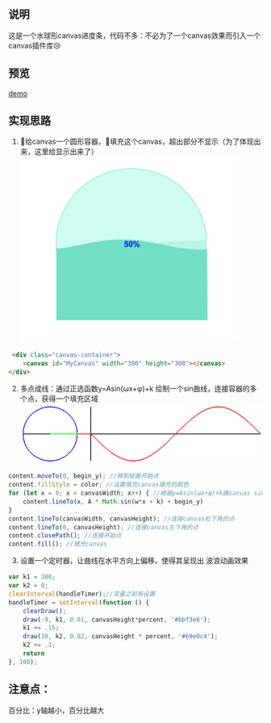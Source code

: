 ## 说明
这是一个水球形canvas进度条，代码不多：不必为了一个canvas效果而引入一个canvas插件库😢
## 预览
[demo](https://wangrx-jerry.github.io/progressBar/index.html)
## 实现思路
1. 给canvas一个圆形容器，填充这个canvas，超出部分不显示（为了体现出来，这里给显示出来了）
![image](img/box.png)
```html
 <div class="canvas-container">
	<canvas id="MyCanvas" width="300" height="300"></canvas>
</div>
```
2. 多点成线：通过正选函数y=Asin(ωx+φ)+k 绘制一个sin曲线，连接容器的多个点，获得一个填充区域
![image](img/sin.gif)
``` js
content.moveTo(0, begin_y); //移到绘画开始点
content.fillStyle = color; //设置填充canvas填充的颜色
for (let x = 0; x < canvasWidth; x++) { //根据y=Asin(ωx+φ)+k画canvas sin曲线
	content.lineTo(x, A * Math.sin(w*x + k) + begin_y)
}
content.lineTo(canvasWidth, canvasHeight); //连接canvas右下角的点
content.lineTo(0, canvasHeight); //连接canvas左下角的点
content.closePath(); //连接开始点
content.fill(); //填充canvas
```

3. 设置一个定时器，让曲线在水平方向上偏移，使得其呈现出 波浪动画效果
``` js
var k1 = 300;
var k2 = 0;
clearInterval(handleTimer);//变量之前有设置
handleTimer = setInterval(function () {
	clearDraw();
	draw(-9, k1, 0.01, canvasHeight*percent, '#bbf3e6');
	k1 += .15;
	draw(10, k2, 0.02, canvasHeight * percent, '#69e0c4');
	k2 += .1;
	return
}, 100);
```
## 注意点：
百分比：y轴越小，百分比越大